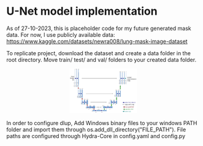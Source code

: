 # U-Net model implementation
As of 27-10-2023, this is placeholder code for my future generated mask data. For now, I use publicly available data: https://www.kaggle.com/datasets/newra008/lung-mask-image-dataset

To replicate project, download the dataset and create a data folder in the root directory. Move train/ test/ and val/ folders to your created data folder.

<p align="center">
  <img src="images/u-net-architecture.png" alt="UNET model" width="35%">
  <br>
</p>

In order to configure dlup, Add Windows binary files to your windows PATH folder and import them through os.add_dll_directory("FILE_PATH"). File paths are configured through Hydra-Core in config.yaml and config.py
